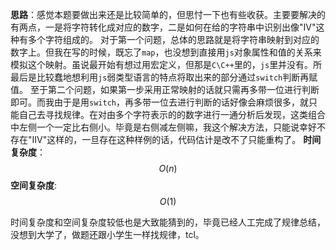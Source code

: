 **思路**：感觉本题要做出来还是比较简单的，但思忖一下也有些收获。主要要解决的有两点，一是将字符转化成对应的数字，二是如何在给的字符串中识别出像"IV"这种有多个字符组成的。
对于第一个问题，总体的思路就是将字符串映射到对应的数字上。但我在写的时候，既忘了`map`，也没想到直接用`js`对象属性和值的关系来模拟这个映射。虽说最开始有想过用宏定义，但那是`C\C++`里的，`js`里并没有。所最后是比较蠢地想利用`js`弱类型语言的特点将取出来的部分通过`switch`判断再赋值。
至于第二个问题，如果第一步采用正常映射的话就只需再多带一位进行判断即可。而我由于是用`switch`，再多带一位去进行判断的话好像会麻烦很多，就只能自己去寻找规律。在对由多个字符表示的的数字进行一通分析后发现，这类组合中左侧一个一定比右侧小。毕竟是右侧减左侧嘛，我这个解决方法，只能说幸好不存在"IIV"这样的，一旦存在这种样例的话，代码估计是改不了只能重构了。
**时间复杂度**：
$$O(n)$$
**空间复杂度**:
$$O(1)$$

时间复杂度和空间复杂度较低也是大致能猜到的，毕竟已经人工完成了规律总结，没想到大学了，做题还跟小学生一样找规律，tcl。